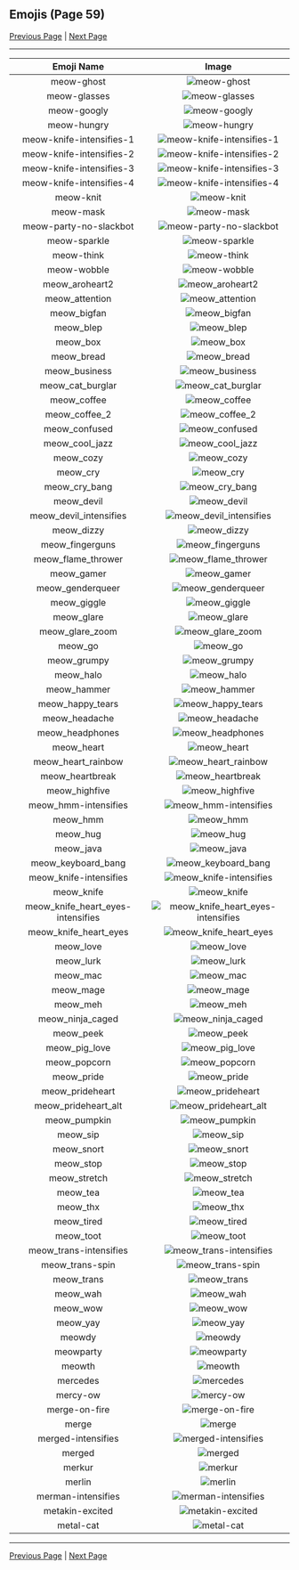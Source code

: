 
## Emojis (Page 59)

[Previous Page](/docs/hashicorp/page-m-0058.md)
  | [Next Page](/docs/hashicorp/page-m-0060.md)

<hr />

|Emoji Name|Image|
| :-: | :-: |
|meow-ghost| ![meow-ghost](/emojis/hashicorp/meow-ghost.png)|
|meow-glasses| ![meow-glasses](/emojis/hashicorp/meow-glasses.png)|
|meow-googly| ![meow-googly](/emojis/hashicorp/meow-googly.gif)|
|meow-hungry| ![meow-hungry](/emojis/hashicorp/meow-hungry.gif)|
|meow-knife-intensifies-1| ![meow-knife-intensifies-1](/emojis/hashicorp/meow-knife-intensifies-1.gif)|
|meow-knife-intensifies-2| ![meow-knife-intensifies-2](/emojis/hashicorp/meow-knife-intensifies-2.gif)|
|meow-knife-intensifies-3| ![meow-knife-intensifies-3](/emojis/hashicorp/meow-knife-intensifies-3.gif)|
|meow-knife-intensifies-4| ![meow-knife-intensifies-4](/emojis/hashicorp/meow-knife-intensifies-4.gif)|
|meow-knit| ![meow-knit](/emojis/hashicorp/meow-knit.png)|
|meow-mask| ![meow-mask](/emojis/hashicorp/meow-mask.png)|
|meow-party-no-slackbot| ![meow-party-no-slackbot](/emojis/hashicorp/meow-party-no-slackbot.gif)|
|meow-sparkle| ![meow-sparkle](/emojis/hashicorp/meow-sparkle.gif)|
|meow-think| ![meow-think](/emojis/hashicorp/meow-think.png)|
|meow-wobble| ![meow-wobble](/emojis/hashicorp/meow-wobble.gif)|
|meow_aroheart2| ![meow_aroheart2](/emojis/hashicorp/meow_aroheart2.png)|
|meow_attention| ![meow_attention](/emojis/hashicorp/meow_attention.png)|
|meow_bigfan| ![meow_bigfan](/emojis/hashicorp/meow_bigfan.png)|
|meow_blep| ![meow_blep](/emojis/hashicorp/meow_blep.png)|
|meow_box| ![meow_box](/emojis/hashicorp/meow_box.png)|
|meow_bread| ![meow_bread](/emojis/hashicorp/meow_bread.gif)|
|meow_business| ![meow_business](/emojis/hashicorp/meow_business.png)|
|meow_cat_burglar| ![meow_cat_burglar](/emojis/hashicorp/meow_cat_burglar.png)|
|meow_coffee| ![meow_coffee](/emojis/hashicorp/meow_coffee.png)|
|meow_coffee_2| ![meow_coffee_2](/emojis/hashicorp/meow_coffee_2.png)|
|meow_confused| ![meow_confused](/emojis/hashicorp/meow_confused.png)|
|meow_cool_jazz| ![meow_cool_jazz](/emojis/hashicorp/meow_cool_jazz.png)|
|meow_cozy| ![meow_cozy](/emojis/hashicorp/meow_cozy.png)|
|meow_cry| ![meow_cry](/emojis/hashicorp/meow_cry.png)|
|meow_cry_bang| ![meow_cry_bang](/emojis/hashicorp/meow_cry_bang.gif)|
|meow_devil| ![meow_devil](/emojis/hashicorp/meow_devil.png)|
|meow_devil_intensifies| ![meow_devil_intensifies](/emojis/hashicorp/meow_devil_intensifies.gif)|
|meow_dizzy| ![meow_dizzy](/emojis/hashicorp/meow_dizzy.png)|
|meow_fingerguns| ![meow_fingerguns](/emojis/hashicorp/meow_fingerguns.png)|
|meow_flame_thrower| ![meow_flame_thrower](/emojis/hashicorp/meow_flame_thrower.png)|
|meow_gamer| ![meow_gamer](/emojis/hashicorp/meow_gamer.png)|
|meow_genderqueer| ![meow_genderqueer](/emojis/hashicorp/meow_genderqueer.png)|
|meow_giggle| ![meow_giggle](/emojis/hashicorp/meow_giggle.png)|
|meow_glare| ![meow_glare](/emojis/hashicorp/meow_glare.png)|
|meow_glare_zoom| ![meow_glare_zoom](/emojis/hashicorp/meow_glare_zoom.gif)|
|meow_go| ![meow_go](/emojis/hashicorp/meow_go.png)|
|meow_grumpy| ![meow_grumpy](/emojis/hashicorp/meow_grumpy.png)|
|meow_halo| ![meow_halo](/emojis/hashicorp/meow_halo.png)|
|meow_hammer| ![meow_hammer](/emojis/hashicorp/meow_hammer.png)|
|meow_happy_tears| ![meow_happy_tears](/emojis/hashicorp/meow_happy_tears.png)|
|meow_headache| ![meow_headache](/emojis/hashicorp/meow_headache.png)|
|meow_headphones| ![meow_headphones](/emojis/hashicorp/meow_headphones.png)|
|meow_heart| ![meow_heart](/emojis/hashicorp/meow_heart.png)|
|meow_heart_rainbow| ![meow_heart_rainbow](/emojis/hashicorp/meow_heart_rainbow.gif)|
|meow_heartbreak| ![meow_heartbreak](/emojis/hashicorp/meow_heartbreak.gif)|
|meow_highfive| ![meow_highfive](/emojis/hashicorp/meow_highfive.png)|
|meow_hmm-intensifies| ![meow_hmm-intensifies](/emojis/hashicorp/meow_hmm-intensifies.gif)|
|meow_hmm| ![meow_hmm](/emojis/hashicorp/meow_hmm.png)|
|meow_hug| ![meow_hug](/emojis/hashicorp/meow_hug.png)|
|meow_java| ![meow_java](/emojis/hashicorp/meow_java.png)|
|meow_keyboard_bang| ![meow_keyboard_bang](/emojis/hashicorp/meow_keyboard_bang.gif)|
|meow_knife-intensifies| ![meow_knife-intensifies](/emojis/hashicorp/meow_knife-intensifies.gif)|
|meow_knife| ![meow_knife](/emojis/hashicorp/meow_knife.png)|
|meow_knife_heart_eyes-intensifies| ![meow_knife_heart_eyes-intensifies](/emojis/hashicorp/meow_knife_heart_eyes-intensifies.gif)|
|meow_knife_heart_eyes| ![meow_knife_heart_eyes](/emojis/hashicorp/meow_knife_heart_eyes.png)|
|meow_love| ![meow_love](/emojis/hashicorp/meow_love.png)|
|meow_lurk| ![meow_lurk](/emojis/hashicorp/meow_lurk.gif)|
|meow_mac| ![meow_mac](/emojis/hashicorp/meow_mac.png)|
|meow_mage| ![meow_mage](/emojis/hashicorp/meow_mage.png)|
|meow_meh| ![meow_meh](/emojis/hashicorp/meow_meh.png)|
|meow_ninja_caged| ![meow_ninja_caged](/emojis/hashicorp/meow_ninja_caged.png)|
|meow_peek| ![meow_peek](/emojis/hashicorp/meow_peek.png)|
|meow_pig_love| ![meow_pig_love](/emojis/hashicorp/meow_pig_love.png)|
|meow_popcorn| ![meow_popcorn](/emojis/hashicorp/meow_popcorn.gif)|
|meow_pride| ![meow_pride](/emojis/hashicorp/meow_pride.png)|
|meow_prideheart| ![meow_prideheart](/emojis/hashicorp/meow_prideheart.gif)|
|meow_prideheart_alt| ![meow_prideheart_alt](/emojis/hashicorp/meow_prideheart_alt.png)|
|meow_pumpkin| ![meow_pumpkin](/emojis/hashicorp/meow_pumpkin.png)|
|meow_sip| ![meow_sip](/emojis/hashicorp/meow_sip.png)|
|meow_snort| ![meow_snort](/emojis/hashicorp/meow_snort.png)|
|meow_stop| ![meow_stop](/emojis/hashicorp/meow_stop.png)|
|meow_stretch| ![meow_stretch](/emojis/hashicorp/meow_stretch.gif)|
|meow_tea| ![meow_tea](/emojis/hashicorp/meow_tea.png)|
|meow_thx| ![meow_thx](/emojis/hashicorp/meow_thx.png)|
|meow_tired| ![meow_tired](/emojis/hashicorp/meow_tired.gif)|
|meow_toot| ![meow_toot](/emojis/hashicorp/meow_toot.png)|
|meow_trans-intensifies| ![meow_trans-intensifies](/emojis/hashicorp/meow_trans-intensifies.gif)|
|meow_trans-spin| ![meow_trans-spin](/emojis/hashicorp/meow_trans-spin.gif)|
|meow_trans| ![meow_trans](/emojis/hashicorp/meow_trans.png)|
|meow_wah| ![meow_wah](/emojis/hashicorp/meow_wah.png)|
|meow_wow| ![meow_wow](/emojis/hashicorp/meow_wow.png)|
|meow_yay| ![meow_yay](/emojis/hashicorp/meow_yay.gif)|
|meowdy| ![meowdy](/emojis/hashicorp/meowdy.png)|
|meowparty| ![meowparty](/emojis/hashicorp/meowparty.gif)|
|meowth| ![meowth](/emojis/hashicorp/meowth.png)|
|mercedes| ![mercedes](/emojis/hashicorp/mercedes.png)|
|mercy-ow| ![mercy-ow](/emojis/hashicorp/mercy-ow.png)|
|merge-on-fire| ![merge-on-fire](/emojis/hashicorp/merge-on-fire.gif)|
|merge| ![merge](/emojis/hashicorp/merge.png)|
|merged-intensifies| ![merged-intensifies](/emojis/hashicorp/merged-intensifies.gif)|
|merged| ![merged](/emojis/hashicorp/merged.png)|
|merkur| ![merkur](/emojis/hashicorp/merkur.png)|
|merlin| ![merlin](/emojis/hashicorp/merlin.gif)|
|merman-intensifies| ![merman-intensifies](/emojis/hashicorp/merman-intensifies.gif)|
|metakin-excited| ![metakin-excited](/emojis/hashicorp/metakin-excited.gif)|
|metal-cat| ![metal-cat](/emojis/hashicorp/metal-cat.png)|

<hr/>

[Previous Page](/docs/hashicorp/page-m-0058.md)
  | [Next Page](/docs/hashicorp/page-m-0060.md)